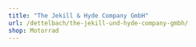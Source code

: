 ```yaml
---
title: "The Jekill & Hyde Company GmbH"
url: /dettelbach/the-jekill-und-hyde-company-gmbh/
shop: Motorrad
---
```

